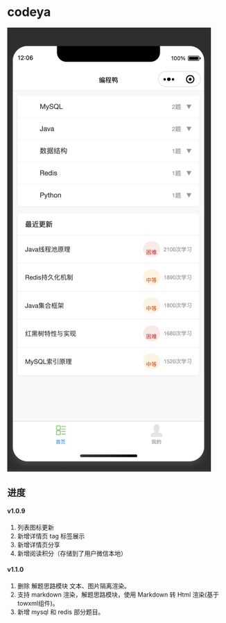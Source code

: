 # codeya

![](/images/image1.png)

## 进度

#### v1.0.9
1. 列表图标更新
2. 新增详情页 tag 标签展示
3. 新增详情页分享
4. 新增阅读积分（存储到了用户微信本地）

#### v1.1.0
1. 删除 解题思路模块 文本、图片隔离渲染。
2. 支持 markdown 渲染，解题思路模块，使用 Markdown 转 Html 渲染(基于towxml组件)。
3. 新增 mysql 和 redis 部分题目。



